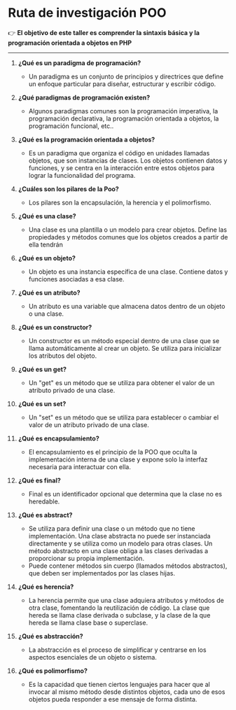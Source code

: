 # Ruta de investigación POO


👉 **El objetivo de este taller es comprender la sintaxis básica y la programación orientada a objetos en PHP**

---

1. **¿Qué es un paradigma de programación?**
    -  Un paradigma es un conjunto de principios y directrices que define un enfoque particular para diseñar, estructurar y escribir código.

2. **¿Qué paradigmas de programación existen?**

    - Algunos paradigmas comunes son la programación imperativa, la programación declarativa, la programación orientada a objetos, la programación funcional, etc..

3. **¿Qué es la programación orientada a objetos?**

    - Es un paradigma que organiza el código en unidades llamadas objetos, que son instancias de clases. Los objetos contienen datos y funciones, y se centra en la interacción entre estos objetos para lograr la funcionalidad del programa.

4. **¿Cuáles son los pilares de la Poo?**

    - Los pilares son la encapsulación, la herencia y el polimorfismo.

5. **¿Qué es una clase?**
    
    - Una clase es una plantilla o un modelo para crear objetos. Define las propiedades y métodos comunes que los objetos creados a partir de ella tendrán

6. **¿Qué es un objeto?**

    - Un objeto es una instancia específica de una clase. Contiene datos y funciones asociadas a esa clase.

7. **¿Qué es un atributo?**

    - Un atributo es una variable que almacena datos dentro de un objeto o una clase.

8. **¿Qué es un constructor?**

    - Un constructor es un método especial dentro de una clase que se llama automáticamente al crear un objeto. Se utiliza para inicializar los atributos del objeto.

9. **¿Qué es un get?**

    - Un "get" es un método que se utiliza para obtener el valor de un atributo privado de una clase.

10. **¿Qué es un set?**

    - Un "set" es un método que se utiliza para establecer o cambiar el valor de un atributo privado de una clase.

11. **¿Qué es encapsulamiento?**

    - El encapsulamiento es el principio de la POO que oculta la implementación interna de una clase y expone solo la interfaz necesaria para interactuar con ella.

12. **¿Qué es final?**

    - Final es un identificador opcional que determina que la clase no es heredable.

13. **¿Qué es abstract?**

    - Se utiliza para definir una clase o un método que no tiene implementación. Una clase abstracta no puede ser instanciada directamente y se utiliza como un modelo para otras clases. Un método abstracto en una clase obliga a las clases derivadas a proporcionar su propia implementación. 
    - Puede contener métodos sin cuerpo (llamados métodos abstractos), que deben ser implementados por las clases hijas.

14. **¿Qué es herencia?**

    - La herencia permite que una clase adquiera atributos y métodos de otra clase, fomentando la reutilización de código. La clase que hereda se llama clase derivada o subclase, y la clase de la que hereda se llama clase base o superclase.

15. **¿Qué es abstracción?**

    - La abstracción es el proceso de simplificar y centrarse en los aspectos esenciales de un objeto o sistema.

16. **¿Qué es polimorfismo?**

    - Es la capacidad que tienen ciertos lenguajes para hacer que al invocar al mismo método desde distintos objetos, cada uno de esos objetos pueda responder a ese mensaje de forma distinta.